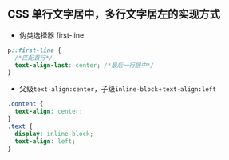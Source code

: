 ## CSS 单行文字居中，多行文字居左的实现方式

- 伪类选择器 first-line

```css
p::first-line {
  /*匹配首行*/
  text-align-last: center; /*最后一行居中*/
}
```

- 父级`text-align:center`，子级`inline-block`+`text-align:left`

```css
.content {
  text-align: center;
}
.text {
  display: inline-block;
  text-align: left;
}
```
